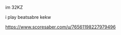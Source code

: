 im 32KZ

i play beatsabre kekw

https://www.scoresaber.com/u/76561198227979496
<!---
32KZ/32KZ is a ✨ special ✨ repository because its `README.md` (this file) appears on your GitHub profile.
You can click the Preview link to take a look at your changes.
--->
